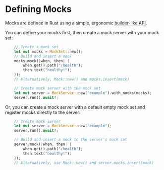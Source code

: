 # Defining Mocks

Mocks are defined in Rust using a simple, ergonomic [builder-like API](./concepts/mock-builder.md).

You can define your mocks first, then create a mock server with your mock set:
```rust
    // Create a mock set
    let mut mocks = MockSet::new();
    // Build and insert a mock
    mocks.mock(|when, then| {
        when.get().path("/health");
        then.text("healthy!");
    });
    // Alternatively, Mock::new() and mocks.insert(mock)

    // Create mock server with the mock set
    let mut server = MockServer::new("example").with_mocks(mocks);
    server.run().await?;
```

Or, you can create a mock server with a default empty mock set and register mocks directly to the server:
```rust
    // Create mock server
    let mut server = MockServer::new("example");
    server.run().await?;

    // Build and insert a mock to the server's mock set
    server.mock(|when, then| {
        when.get().path("/health");
        then.text("healthy!");
    });
    // Alternatively, use Mock::new() and server.mocks.insert(mock)
```


